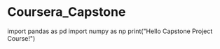 # Coursera_Capstone

import pandas as pd
import numpy as np
print("Hello Capstone Project Course!")
